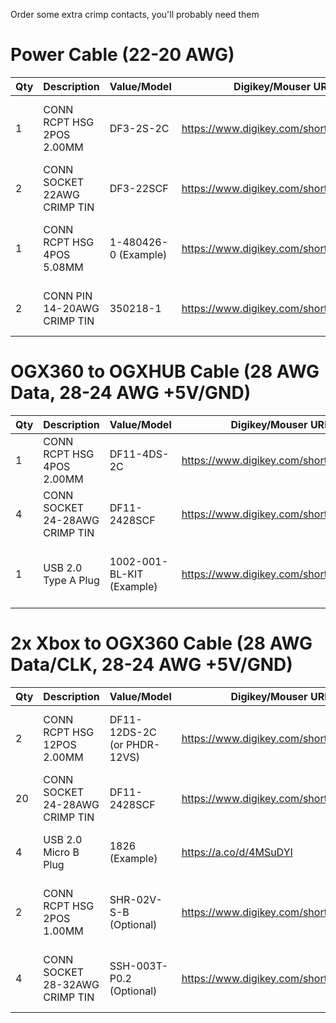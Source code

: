 Order some extra crimp contacts, you'll probably need them

# Power Cable (22-20 AWG)
| Qty | Description | Value/Model | Digikey/Mouser URL | LCSC URL |
| --- | --- | --- | --- | --- |
| 1 | CONN RCPT HSG 2POS 2.00MM | DF3-2S-2C | https://www.digikey.com/short/4vnqmw13 | https://www.lcsc.com/product-detail/Rectangular-Connectors-Housings_HRS-Hirose-DF3-2S-2C_C506716.html |
| 2 | CONN SOCKET 22AWG CRIMP TIN | DF3-22SCF | https://www.digikey.com/short/v0bf99br | https://www.lcsc.com/product-detail/Line-Pressing-Terminals_HRS-Hirose-DF3-22SCFC_C530969.html |
| 1 | CONN RCPT HSG 4POS 5.08MM | 1-480426-0 (Example) | https://www.digikey.com/short/nc8b8384 | https://www.lcsc.com/product-detail/Rectangular-Connectors-Housings_TE-Connectivity-1-480426-0_C392337.html |
| 2 | CONN PIN 14-20AWG CRIMP TIN | 350218-1 | https://www.digikey.com/short/zw9qmn24 | https://www.lcsc.com/product-detail/Line-Pressing-Terminals_TE-Connectivity-350218-1_C86486.html |

# OGX360 to OGXHUB Cable (28 AWG Data, 28-24 AWG +5V/GND)
| Qty | Description | Value/Model | Digikey/Mouser URL | LCSC URL |
| --- | --- | --- | --- | --- |
| 1 | CONN RCPT HSG 4POS 2.00MM | DF11-4DS-2C | https://www.digikey.com/short/919p44t9 | https://www.lcsc.com/product-detail/Rectangular-Connectors-Housings_HRS-Hirose-DF11-4DS-2C_C185144.html |
| 4 | CONN SOCKET 24-28AWG CRIMP TIN | DF11-2428SCF | https://www.digikey.com/short/t4vtzztz | https://www.lcsc.com/product-detail/Line-Pressing-Terminals_HRS-Hirose-DF11-2428SCF_C392020.html |
| 1 | USB 2.0 Type A Plug | 1002-001-BL-KIT (Example) | https://www.digikey.com/short/cq8b0tmj | https://www.lcsc.com/product-detail/USB-Connectors_Jing-Extension-of-the-Electronic-Co-917-701A1011D10200_C39465.html |

# 2x Xbox to OGX360 Cable (28 AWG Data/CLK, 28-24 AWG +5V/GND)
| Qty | Description | Value/Model | Digikey/Mouser URL | LCSC URL |
| --- | --- | --- | --- | --- |
| 2 | CONN RCPT HSG 12POS 2.00MM | DF11-12DS-2C (or PHDR-12VS) | https://www.digikey.com/short/qr2qjhq9 | https://www.lcsc.com/product-detail/Rectangular-Connectors-Housings_JST-Sales-America-PHDR-12VS_C265391.html |
| 20 | CONN SOCKET 24-28AWG CRIMP TIN | DF11-2428SCF | https://www.digikey.com/short/t4vtzztz | https://www.lcsc.com/product-detail/Line-Pressing-Terminals_HRS-Hirose-DF11-2428SCF_C392020.html |
| 4 | USB 2.0 Micro B Plug | 1826 (Example) | https://a.co/d/4MSuDYI | https://www.lcsc.com/product-detail/USB-Connectors_XKB-Connectivity-U251-041N-4BSG87_C780066.html |
| 2 | CONN RCPT HSG 2POS 1.00MM | SHR-02V-S-B (Optional) | https://www.digikey.com/short/12wqpzrd | https://www.lcsc.com/product-detail/Rectangular-Connectors-Housings_JST-Sales-America-SHR-02V-S-B_C246754.html |
| 4 | CONN SOCKET 28-32AWG CRIMP TIN | SSH-003T-P0.2 (Optional) | https://www.digikey.com/short/8tw0tbbt | https://www.lcsc.com/product-detail/Line-Pressing-Terminals_JST-Sales-America-SSH-003T-P0-2_C160231.html |
